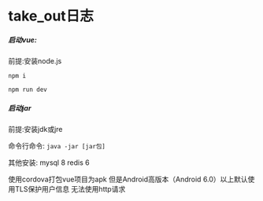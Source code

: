 # take_out日志
##### 启动vue:

前提:安装node.js

`npm i`

`npm run dev`

##### 启动jar

前提:安装jdk或jre

命令行命令:  `java -jar [jar包] `

其他安装: mysql 8    redis 6

使用cordova打包vue项目为apk
但是Android高版本（Android 6.0）以上默认使用TLS保护用户信息
无法使用http请求
